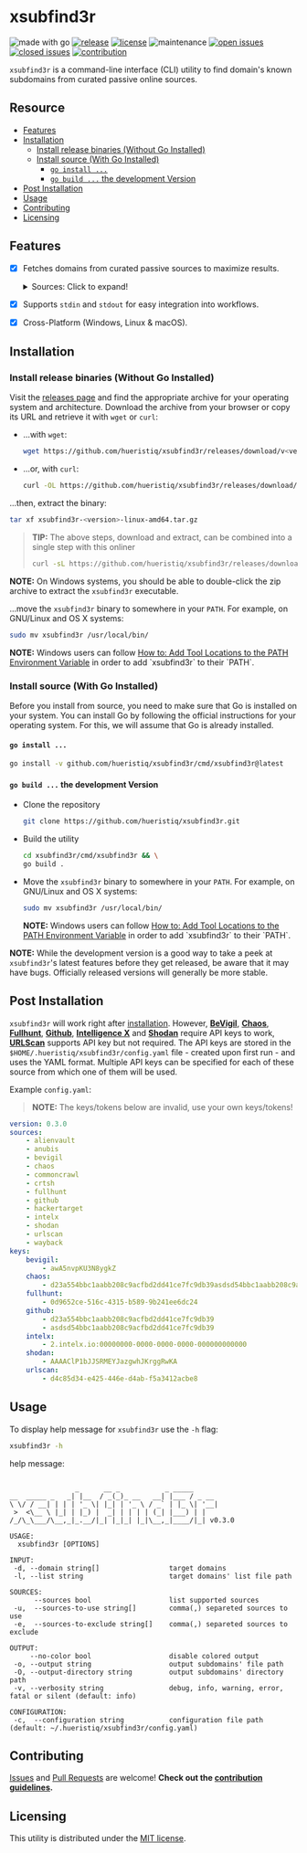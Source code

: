 # xsubfind3r

![made with go](https://img.shields.io/badge/made%20with-Go-0000FF.svg) [![release](https://img.shields.io/github/release/hueristiq/xsubfind3r?style=flat&color=0000FF)](https://github.com/hueristiq/xsubfind3r/releases) [![license](https://img.shields.io/badge/license-MIT-gray.svg?color=0000FF)](https://github.com/hueristiq/xsubfind3r/blob/master/LICENSE) ![maintenance](https://img.shields.io/badge/maintained%3F-yes-0000FF.svg) [![open issues](https://img.shields.io/github/issues-raw/hueristiq/xsubfind3r.svg?style=flat&color=0000FF)](https://github.com/hueristiq/xsubfind3r/issues?q=is:issue+is:open) [![closed issues](https://img.shields.io/github/issues-closed-raw/hueristiq/xsubfind3r.svg?style=flat&color=0000FF)](https://github.com/hueristiq/xsubfind3r/issues?q=is:issue+is:closed) [![contribution](https://img.shields.io/badge/contributions-welcome-0000FF.svg)](https://github.com/hueristiq/xsubfind3r/blob/master/CONTRIBUTING.md)

`xsubfind3r` is a command-line interface (CLI) utility to find domain's known subdomains from curated passive online sources.

## Resource

* [Features](#features)
* [Installation](#installation)
	* [Install release binaries (Without Go Installed)](#install-release-binaries-without-go-installed)
	* [Install source (With Go Installed)](#install-source-with-go-installed)
		* [`go install ...`](#go-install)
		* [`go build ...` the development Version](#go-build--the-development-version)
* [Post Installation](#post-installation)
* [Usage](#usage)
* [Contributing](#contributing)
* [Licensing](#licensing)

## Features

* [x] Fetches domains from curated passive sources to maximize results.
    <details>
    <summary>Sources: Click to expand!</summary>

    | Technique | Source |
    | :-------- | :----- |
    | APIs | AnubisDB, BeVigil, Chaos, FullHunt, GitHub, HackerTarget, IntelX, Shodan, URLScan |
    | Certificates | Crtsh |
    | Web Archives | CommonCrawl, Wayback |
    | WHOIS | AlienVault |

    </details>
* [x] Supports `stdin` and `stdout` for easy integration into workflows.
* [x] Cross-Platform (Windows, Linux & macOS).

## Installation

### Install release binaries (Without Go Installed)

Visit the [releases page](https://github.com/hueristiq/xsubfind3r/releases) and find the appropriate archive for your operating system and architecture. Download the archive from your browser or copy its URL and retrieve it with `wget` or `curl`:

* ...with `wget`:

	```bash
	wget https://github.com/hueristiq/xsubfind3r/releases/download/v<version>/xsubfind3r-<version>-linux-amd64.tar.gz
	```

* ...or, with `curl`:

	```bash
	curl -OL https://github.com/hueristiq/xsubfind3r/releases/download/v<version>/xsubfind3r-<version>-linux-amd64.tar.gz
	```

...then, extract the binary:

```bash
tar xf xsubfind3r-<version>-linux-amd64.tar.gz
```

> **TIP:** The above steps, download and extract, can be combined into a single step with this onliner
> 
> ```bash
> curl -sL https://github.com/hueristiq/xsubfind3r/releases/download/v<version>/xsubfind3r-<version>-linux-amd64.tar.gz | tar -xzv
> ```

**NOTE:** On Windows systems, you should be able to double-click the zip archive to extract the `xsubfind3r` executable.

...move the `xsubfind3r` binary to somewhere in your `PATH`. For example, on GNU/Linux and OS X systems:

```bash
sudo mv xsubfind3r /usr/local/bin/
```

**NOTE:** Windows users can follow [How to: Add Tool Locations to the PATH Environment Variable](https://msdn.microsoft.com/en-us/library/office/ee537574(v=office.14).aspx) in order to add `xsubfind3r` to their `PATH`.

### Install source (With Go Installed)

Before you install from source, you need to make sure that Go is installed on your system. You can install Go by following the official instructions for your operating system. For this, we will assume that Go is already installed.

#### `go install ...`

```bash
go install -v github.com/hueristiq/xsubfind3r/cmd/xsubfind3r@latest
```

#### `go build ...` the development Version

* Clone the repository

	```bash
	git clone https://github.com/hueristiq/xsubfind3r.git 
	```

* Build the utility

	```bash
	cd xsubfind3r/cmd/xsubfind3r && \
	go build .
	```

* Move the `xsubfind3r` binary to somewhere in your `PATH`. For example, on GNU/Linux and OS X systems:

	```bash
	sudo mv xsubfind3r /usr/local/bin/
	```

	**NOTE:** Windows users can follow [How to: Add Tool Locations to the PATH Environment Variable](https://msdn.microsoft.com/en-us/library/office/ee537574(v=office.14).aspx) in order to add `xsubfind3r` to their `PATH`.


**NOTE:** While the development version is a good way to take a peek at `xsubfind3r`'s latest features before they get released, be aware that it may have bugs. Officially released versions will generally be more stable.

## Post Installation

`xsubfind3r` will work right after [installation](#installation). However, **[BeVigil](https://bevigil.com)**, **[Chaos](https://chaos.projectdiscovery.io/#/)**, **[Fullhunt](https://fullhunt.io/)**, **[Github](https://github.com)**, **[Intelligence X](https://intelx.io)** and **[Shodan](https://shodan.io/)** require API keys to work, **[URLScan](https://urlscan.io)** supports API key but not required. The API keys are stored in the `$HOME/.hueristiq/xsubfind3r/config.yaml` file - created upon first run - and uses the YAML format. Multiple API keys can be specified for each of these source from which one of them will be used.

Example `config.yaml`:

> **NOTE:** The keys/tokens below are invalid, use your own keys/tokens!

```yaml
version: 0.3.0
sources:
    - alienvault
    - anubis
    - bevigil
    - chaos
    - commoncrawl
    - crtsh
    - fullhunt
    - github
    - hackertarget
    - intelx
    - shodan
    - urlscan
    - wayback
keys:
    bevigil:
        - awA5nvpKU3N8ygkZ
    chaos:
        - d23a554bbc1aabb208c9acfbd2dd41ce7fc9db39asdsd54bbc1aabb208c9acfb
    fullhunt:
        - 0d9652ce-516c-4315-b589-9b241ee6dc24
    github:
        - d23a554bbc1aabb208c9acfbd2dd41ce7fc9db39
        - asdsd54bbc1aabb208c9acfbd2dd41ce7fc9db39
    intelx:
        - 2.intelx.io:00000000-0000-0000-0000-000000000000
    shodan:
        - AAAAClP1bJJSRMEYJazgwhJKrggRwKA
    urlscan:
        - d4c85d34-e425-446e-d4ab-f5a3412acbe8
```

## Usage

To display help message for `xsubfind3r` use the `-h` flag:

```bash
xsubfind3r -h
```

help message:

```text

                _      __ _           _ _____      
__  _____ _   _| |__  / _(_)_ __   __| |___ / _ __ 
\ \/ / __| | | | '_ \| |_| | '_ \ / _` | |_ \| '__|
 >  <\__ \ |_| | |_) |  _| | | | | (_| |___) | |   
/_/\_\___/\__,_|_.__/|_| |_|_| |_|\__,_|____/|_| v0.3.0

USAGE:
  xsubfind3r [OPTIONS]

INPUT:
 -d, --domain string[]                 target domains
 -l, --list string                     target domains' list file path

SOURCES:
      --sources bool                   list supported sources
 -u,  --sources-to-use string[]        comma(,) separeted sources to use
 -e,  --sources-to-exclude string[]    comma(,) separeted sources to exclude

OUTPUT:
     --no-color bool                   disable colored output
 -o, --output string                   output subdomains' file path
 -O, --output-directory string         output subdomains' directory path
 -v, --verbosity string                debug, info, warning, error, fatal or silent (default: info)

CONFIGURATION:
 -c,  --configuration string           configuration file path (default: ~/.hueristiq/xsubfind3r/config.yaml)
```

## Contributing

[Issues](https://github.com/hueristiq/xsubfind3r/issues) and [Pull Requests](https://github.com/hueristiq/xsubfind3r/pulls) are welcome! **Check out the [contribution guidelines](https://github.com/hueristiq/xsubfind3r/blob/master/CONTRIBUTING.md).**

## Licensing

This utility is distributed under the [MIT license](https://github.com/hueristiq/xsubfind3r/blob/master/LICENSE).